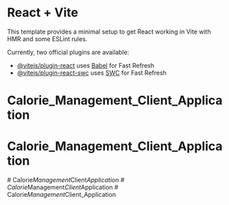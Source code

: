 <!-- /* 
Developers:
First name: Tal, Dor, Yamit
Last name: Lilo, Mizrahi, Segev
ID:   206361321 , 315429175 , 206776486 
*/ -->

# React + Vite

This template provides a minimal setup to get React working in Vite with HMR and some ESLint rules.

Currently, two official plugins are available:

- [@vitejs/plugin-react](https://github.com/vitejs/vite-plugin-react/blob/main/packages/plugin-react/README.md) uses [Babel](https://babeljs.io/) for Fast Refresh
- [@vitejs/plugin-react-swc](https://github.com/vitejs/vite-plugin-react-swc) uses [SWC](https://swc.rs/) for Fast Refresh
# Calorie_Management_Client_Application
# Calorie_Management_Client_Application
#   C a l o r i e _ M a n a g e m e n t _ C l i e n t _ A p p l i c a t i o n 
 
 #   C a l o r i e _ M a n a g e m e n t _ C l i e n t _ A p p l i c a t i o n 
 
 #   C a l o r i e _ M a n a g e m e n t _ C l i e n t _ A p p l i c a t i o n 
 
 